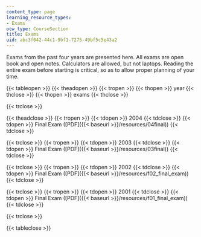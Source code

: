 ```yaml
---
content_type: page
learning_resource_types:
- Exams
ocw_type: CourseSection
title: Exams
uid: abc3f042-44c1-9bf1-7275-49bf5c5e43a2
---
```


Exams from the past four years are presented here. All exams are open book and open notes. Calculators are allowed, but not laptops. Reading the entire exam before starting is critical, so as to allow proper planning of your time.

{{< tableopen >}}
{{< theadopen >}}
{{< tropen >}}
{{< thopen >}}
year
{{< thclose >}}
{{< thopen >}}
exams
{{< thclose >}}

{{< trclose >}}

{{< theadclose >}}
{{< tropen >}}
{{< tdopen >}}
2004
{{< tdclose >}}
{{< tdopen >}}
Final Exam ([PDF]({{< baseurl >}}/resources/04final))
{{< tdclose >}}

{{< trclose >}}
{{< tropen >}}
{{< tdopen >}}
2003
{{< tdclose >}}
{{< tdopen >}}
Final Exam ([PDF]({{< baseurl >}}/resources/03final))
{{< tdclose >}}

{{< trclose >}}
{{< tropen >}}
{{< tdopen >}}
2002
{{< tdclose >}}
{{< tdopen >}}
Final Exam ([PDF]({{< baseurl >}}/resources/f02_final_exam))
{{< tdclose >}}

{{< trclose >}}
{{< tropen >}}
{{< tdopen >}}
2001
{{< tdclose >}}
{{< tdopen >}}
Final Exam ([PDF]({{< baseurl >}}/resources/f01_final_exam))
{{< tdclose >}}

{{< trclose >}}

{{< tableclose >}}